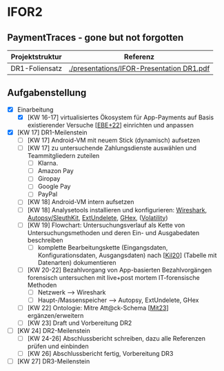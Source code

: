 # IFOR2
## PaymentTraces - gone but not forgotten
| Projektstruktur | Referenz |
| --- | --- |
| DR1-Foliensatz | [./presentations/IFOR-Presentation DR1.pdf](./presentations/IFOR-Presentation%20DR1.pdf) |

## Aufgabenstellung
- [X] Einarbeitung
  - [X] [KW 16-17] virtualisiertes Ökosystem für App-Payments auf Basis existierender Versuche [[EBE+22](https://dl.acm.org/doi/pdf/10.1145/3538969.3543786)] einrichten und anpassen
- [X] [KW 17] DR1-Meilenstein
  - [ ] [KW 17] Android-VM mit neuem Stick (dynamisch) aufsetzen
  - [ ] [KW 17] zu untersuchende Zahlungsdienste auswählen und Teammitgliedern zuteilen
    - [ ] Klarna.
    - [ ] Amazon Pay
    - [ ] Giropay
    - [ ] Google Pay
    - [ ] PayPal
  - [ ] [KW 18] Android-VM intern aufsetzen
  - [ ] [KW 18] Analysetools installieren und konfigurieren: [Wireshark](https://www.wireshark.org/), [Autopsy/SleuthKit](https://www.sleuthkit.org/autopsy/), [ExtUndelete](https://extundelete.sourceforge.net/), [GHex](https://github.com/GNOME/ghex), ([Volatility](https://github.com/volatilityfoundation/volatility))
  - [ ] [KW 19] Flowchart: Untersuchungsverlauf als Kette von Untersuchungsmethoden und deren Ein- und Ausgabedaten beschreiben
    - [ ] komplette Bearbeitungskette (Eingangsdaten, Konfigurationsdaten, Ausgangsdaten) nach [[Kil20](http://dx.doi.org/10.25673/34647)] (Tabelle mit Datenarten) dokumentieren
  - [ ] [KW 20-22] Bezahlvorgang von App-basierten Bezahlvorgängen forensisch untersuchen mit live+post mortem IT-forensische Methoden
    - [ ] Netzwerk --> Wireshark
    - [ ] Haupt-/Massenspeicher --> Autopsy, ExtUndelete, GHex
  - [ ] [KW 22] Ontologie: Mitre Att@ck-Schema [[Mit23](https://attack.mitre.org/)] ergänzen/erweitern
  - [ ] [KW 23] Draft und Vorbereitung DR2
- [ ] [KW 24] DR2-Meilenstein
  - [ ] [KW 24-26] Abschlussbericht schreiben, dazu alle Referenzen prüfen und einbinden
  - [ ] [KW 26] Abschlussbericht fertig, Vorbereitung DR3
- [ ] [KW 27] DR3-Meilenstein
